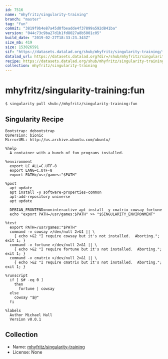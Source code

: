 ```yaml
---
id: 7516
name: "mhyfritz/singularity-training"
branch: "master"
tag: "fun"
commit: "3819f9b4e87a45d0fbeadde4f37899a592d841ba"
version: "044c73c9ba27d1b1fd8027a8b5001c05"
build_date: "2019-02-27T18:33:23.343Z"
size_mb: 419
size: 153026591
sif: "https://datasets.datalad.org/shub/mhyfritz/singularity-training/fun/2019-02-27-3819f9b4-044c73c9/044c73c9ba27d1b1fd8027a8b5001c05.simg"
datalad_url: https://datasets.datalad.org?dir=/shub/mhyfritz/singularity-training/fun/2019-02-27-3819f9b4-044c73c9/
recipe: https://datasets.datalad.org/shub/mhyfritz/singularity-training/fun/2019-02-27-3819f9b4-044c73c9/Singularity
collection: mhyfritz/singularity-training
---
```


# mhyfritz/singularity-training:fun

```bash
$ singularity pull shub://mhyfritz/singularity-training:fun
```

## Singularity Recipe

```singularity
Bootstrap: debootstrap
OSVersion: bionic
MirrorURL: http://us.archive.ubuntu.com/ubuntu/

%help
  A container with a bunch of fun programs installed.

%environment
  export LC_ALL=C.UTF-8
  export LANG=C.UTF-8
  export PATH=/usr/games:"$PATH"

%post
  apt update
  apt install -y software-properties-common
  apt-add-repository universe
  apt update

  DEBIAN_FRONTEND=noninteractive apt install -y cmatrix cowsay fortune
  echo "export PATH=/usr/games:$PATH" >> "$SINGULARITY_ENVIRONMENT"

%test
  export PATH=/usr/games:"$PATH"
  command -v cowsay >/dev/null 2>&1 || \
    { echo >&2 "I require cowsay but it's not installed.  Aborting."; exit 1; }
  command -v fortune >/dev/null 2>&1 || \
    { echo >&2 "I require fortune but it's not installed.  Aborting."; exit 1; }
  command -v cmatrix >/dev/null 2>&1 || \
    { echo >&2 "I require cmatrix but it's not installed.  Aborting."; exit 1; }

%runscript
  if [ $# -eq 0 ]
    then
      fortune | cowsay
  else
    cowsay "$@"
  fi

%labels
  Author Michael Hall
  Version v0.0.1
```

## Collection

 - Name: [mhyfritz/singularity-training](https://github.com/mhyfritz/singularity-training)
 - License: None

